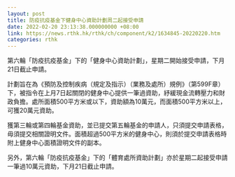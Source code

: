 ```yaml
---
layout: post
title: 防疫抗疫基金下健身中心資助計劃周二起接受申請
date: 2022-02-20 23:13:38.000000000 +08:00
link: https://news.rthk.hk/rthk/ch/component/k2/1634845-20220220.htm
categories: rthk
---
```


第六輪「防疫抗疫基金」下的「健身中心資助計劃」，星期二開始接受申請，下月21日截止申請。

計劃旨在為《預防及控制疾病（規定及指示）（業務及處所）規例》（第599F章）下，被指令在上月7日起關閉的健身中心提供一筆過資助，紓緩現金流轉壓力和財政負擔。處所面積500平方米或以下，資助額為10萬元，而面積500平方米以上，可獲20萬元資助。

獲第三輪或第四輪基金資助，並已提交第五輪基金的申請人，只須提交申請表格，毋須提交相關證明文件。面積超過500平方米的健身中心，則須於提交申請表格時附上健身中心面積證明文件的副本。

另外，第六輪「防疫抗疫基金」下的「體育處所資助計劃」亦於星期二起接受申請一筆過10萬元資助，下月21日截止申請。
